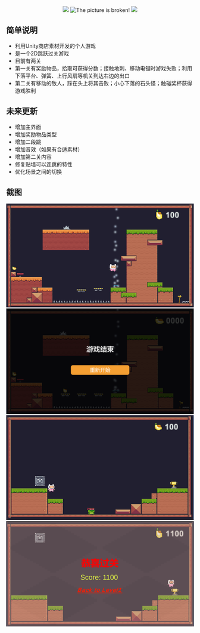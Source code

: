 <div style='text-align:center'>
  <img src='https://www.easyicon.net/api/resizeApi.php?id=1223154&size=64' width=32/>
  <img src='https://www.easyicon.net/api/resizeApi.php?id=1223154&size=64' width=64
    alt='The picture is broken!'/>
  <img src='https://www.easyicon.net/api/resizeApi.php?id=1223154&size=64' width=32/>
</div>

## 简单说明
* 利用Unity商店素材开发的个人游戏
* 是一个2D跳跃过关游戏
* 目前有两关
* 第一关有奖励物品，拾取可获得分数；接触地刺、移动电锯时游戏失败；利用下落平台、弹簧、上行风扇等机关到达右边的出口
* 第二关有移动的敌人，踩在头上将其击败；小心下落的石头怪；触碰奖杯获得游戏胜利

## 未来更新
* 增加主界面
* 增加奖励物品类型
* 增加二段跳
* 增加音效（如果有合适素材）
* 增加第二关内容
* 修复贴墙可以连跳的特性
* 优化场景之间的切换

## 截图
<img src='https://raw.githubusercontent.com/ke-Grandet/Unity2DAdventureGame/master/images/1.png' />
<img src='https://raw.githubusercontent.com/ke-Grandet/Unity2DAdventureGame/master/images/2.png' />
<img src='https://raw.githubusercontent.com/ke-Grandet/Unity2DAdventureGame/master/images/3.png' />
<img src='https://raw.githubusercontent.com/ke-Grandet/Unity2DAdventureGame/master/images/4.png' />